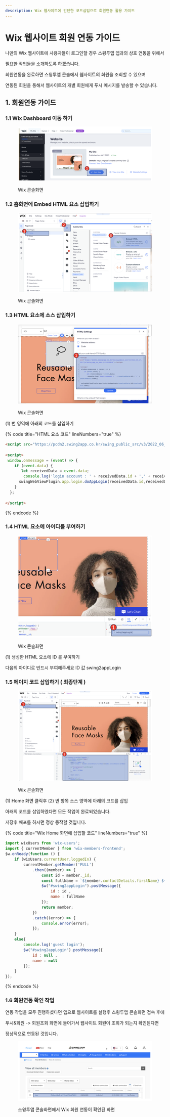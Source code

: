 ```yaml
---
description: Wix 웹사이트에 간단한 코드삽입으로 회원연동 활용 가이드
---
```


# Wix 웹사이트 회원 연동 가이드

나만의 Wix 웹사이트에 사용자들이 로그인할 경우 스윙투앱 앱과의 상호 연동을 위해서

필요한 작업들을 소개하도록 하겠습니다.

회원연동을 완료하면 스윙투앱 콘솔에서 웹사이트의 회원을 조회할 수 있으며

연동된 회원을 통해서 웹사이트의 개별 회원에게 푸시 메시지를 발송할 수 있습니다.



## 1. 회원연동 가이드

### 1.1 Wix Dashboard 이동 하기

<figure><img src="../../.gitbook/assets/image (10).png" alt=""><figcaption><p>Wix 콘솔화면</p></figcaption></figure>

### 1.2 홈화면에 Embed HTML 요소 삽입하기

<figure><img src="../../.gitbook/assets/image (3).png" alt=""><figcaption><p>Wix 콘솔화면 </p></figcaption></figure>

### 1.3 HTML 요소에 소스 삽입하기

<figure><img src="../../.gitbook/assets/image.png" alt=""><figcaption><p>Wix 콘솔화면 </p></figcaption></figure>

(1) 번 영역에 아래의 코드를 삽입하기

{% code title="HTML 요소 코드" lineNumbers="true" %}
```html
<script src="https://pcdn2.swing2app.co.kr/swing_public_src/v3/2022_06_17_001/js/swing_app_on_web.js"></script>

<script>
 window.onmessage = (event) => {
    if (event.data) {
       let receivedData = event.data;
      	console.log('login account : ' + receivedData.id + ',' + receivedData.name);
      swingWebViewPlugin.app.login.doAppLogin(receivedData.id,receivedData.name);
    }
  };
  
</script>

```
{% endcode %}



### 1.4 HTML 요소에 아이디를 부여하기

<figure><img src="../../.gitbook/assets/image (1).png" alt=""><figcaption><p>Wix 콘솔화면 </p></figcaption></figure>

(1) 생성한 HTML 요소에 ID 를 부여하기&#x20;

&#x20;   다음의 아이디로 반드시 부여해주세요 ID 값 swing2appLogin

### 1.5 페이지 코드 삽입하기 ( 최종단계 )

<figure><img src="../../.gitbook/assets/image (2).png" alt=""><figcaption><p>Wix 콘솔화면 </p></figcaption></figure>

(1) Home 화면 클릭후 (2) 번 항목 소스 영역에 아래의 코드를 삽입

아래의 코드를 삽입하였다면 모든 작업이 완료되었습니다.

저장후 배포를 하시면 정상 동작할 것입니다.

{% code title="Wix Home 화면에 삽입할 코드" lineNumbers="true" %}
```javascript
import wixUsers from 'wix-users';
import { currentMember } from 'wix-members-frontend';
$w.onReady(function () {
    if (wixUsers.currentUser.loggedIn) {
        currentMember.getMember('FULL')
            .then((member) => {
                const id = member._id;
                const fullName = `${member.contactDetails.firstName} ${member.contactDetails.lastName}`;
                $w("#swing2appLogin").postMessage({
                    id : id ,
                    name : fullName
                });
                return member;
            })
            .catch((error) => {
                console.error(error);
            });
    }
    else{
        console.log('guest login');
        $w("#swing2appLogin").postMessage({
            id : null ,
            name : null
        });
    }
});

```
{% endcode %}



### 1.6 회원연동 확인 작업

&#x20;     연동 작업을 모두 진행하셨다면 앱으로 웹사이트를 실행후 스윙투앱 콘솔화면 접속 후에

&#x20;     푸시&회원 -> 회원조회 화면에 들어가서 웹사이트 회원이 조회가 되는지 확인된다면&#x20;

&#x20;     정상적으로 연동된 것입니다.

<figure><img src="../../.gitbook/assets/image (4).png" alt=""><figcaption><p>스윙투앱 콘솔화면에서 Wix 회원 연동이 확인된 화면</p></figcaption></figure>



